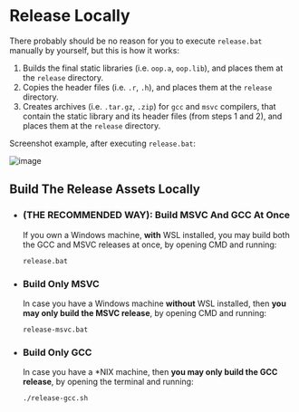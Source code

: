 # Release Locally

There probably should be no reason for you to execute `release.bat` manually by yourself,
but this is how it works: 

1. Builds the final static libraries (i.e. `oop.a`, `oop.lib`), and places them at the `release` directory.
2. Copies the header files (i.e. `.r`, `.h`), and places them at the `release` directory.
3. Creates archives (i.e. `.tar.gz`, `.zip`) for `gcc` and `msvc` compilers, that contain the static library and its header files (from steps 1 and 2), and places them at the `release` directory.

Screenshot example, after executing `release.bat`:

![image](https://user-images.githubusercontent.com/70590583/216243905-9afd8c5b-1e28-428b-bf3c-12854dd24fa4.png)


## Build The Release Assets Locally

- ### **(THE RECOMMENDED WAY):** Build MSVC And GCC At Once

  If you own a Windows machine, **with** WSL installed, you may build both the GCC and MSVC releases at once, by opening CMD and running:
  ```
  release.bat
  ```

- ### Build Only MSVC 

  In case you have a Windows machine **without** WSL installed, then **you may
only build the MSVC release**, by opening CMD and running:
  ```
  release-msvc.bat
  ```

- ### Build Only GCC

  In case you have a *NIX machine, then **you may only build the GCC release**, by
 opening the terminal and running:
  ```
  ./release-gcc.sh
  ```
